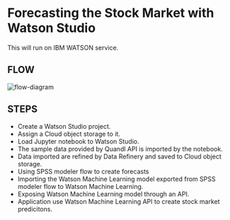# Forecasting the Stock Market with Watson Studio
This will run on IBM WATSON service.

## FLOW
![flow-diagram](https://github.com/ac12644/Stock-Market-prediction-AI/blob/master/architecture.png?raw=true)

## STEPS
- Create a Watson Studio project.
- Assign a Cloud object storage to it.
- Load Jupyter notebook to Watson Studio.
- The sample data provided by Quandl API is imported by the notebook.
- Data imported are refined by Data Refinery and saved to Cloud object storage.
- Using SPSS modeler flow to create forecasts
- Importing the Watson Machine Learning model exported from SPSS modeler flow to Watson Machine Learning.
- Exposing Watson Machine Learning model through an API.
- Application use Watson Machine Learning API to create stock market predicitons.
